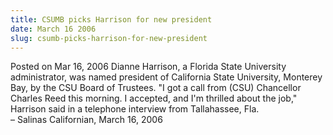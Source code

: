 ```yaml
---
title: CSUMB picks Harrison for new president
date: March 16 2006
slug: csumb-picks-harrison-for-new-president
---
```


 



<span class="date">Posted on Mar 16, 2006    </span>
Dianne Harrison, a Florida State University administrator, was
named president of California State University, Monterey Bay, by
the CSU Board of Trustees. &quot;I got a call from (CSU) Chancellor
Charles Reed this morning. I accepted, and I&apos;m thrilled about the
job,&quot; Harrison said in a telephone interview from Tallahassee,
Fla.<br>
&#x2013; Salinas Californian, March 16, 2006<br/></br>




 
